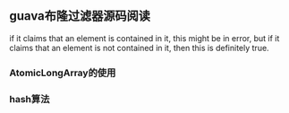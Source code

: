 ## guava布隆过滤器源码阅读

if it claims that an element is contained in it, this might be in error, but if it claims that an element is not contained in it, then this is definitely true.

### AtomicLongArray的使用



### hash算法